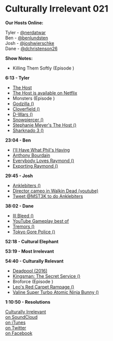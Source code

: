 # Culturally Irrelevant 021

**Our Hosts Online:**

Tyler - [@nerdatwar]  
Ben - [@benlundsten]  
Josh - [@joshwierschke]  
Dane - [@dchristenson26]  

**Show Notes:**    

 - Killing Them Softly (Episode )

**6:13 - Tyler**  

 - [The Host](X)   
 - [The Host is available on Netflix](X)   
 - Monsters (Episode )   
 - [Godzilla ()](X)   
 - [Cloverfield ()](X)   
 - [D-Wars ()](X)   
 - [Snowpiercer ()](X)   
 - [Stephanie Meyer's The Host ()](X)   
 - [Sharknado 3 ()](X)   

**23:04 - Ben**   

 - [I'll Have What Phil's Having](X)   
 - [Anthony Bourdain](X)   
 - [Everybody Loves Raymond ()](X)   
 - [Exporting Raymond ()](X)   

**29:45 - Josh**   

 - [Anklebiters ()](X)   
 - [Director cameo in Walkin Dead (youtube)](X)   
 - [Tweet @MST3K to do Anklebiters](X)

**38:02 - Dane**   

 - [Ill Bleed ()](X)   
 - [YouTube Gameplay best of](X)   
 - [Tremors ()](X)   
 - [Tokyo Gore Police ()](X)   

**52:18 - Cultural Elephant**   

**53:19 - Most Irrelevant**   

**54:40 - Culturally Relevant**   

 - [Deadpool (2016)](X)   
 - [Kingsman: The Secret Service ()](X)   
 - Broforce (Episode )   
 - [Leo's Red Carpet Rampage ()](X)   
 - [Valine Super Turbo Atomic Ninja Bunny ()](X)   

**1:10:50 - Resolutions**   


[Culturally Irrelevant](http://www.culturallyirrelevant.com/)  
[on SoundCloud](https://soundcloud.com/culturally-irrelevant)  
[on iTunes](https://itun.es/i6Lj4FQ)  
[on Twitter](https://twitter.com/cirrelevantpod)  
[on Facebook](https://www.facebook.com/culturallyirrelevant)  

[@nerdatwar]: http://twitter.com/nerdatwar  
[@benlundsten]: http://twitter.com/benlundsten  
[@joshwierschke]: http://twitter.com/joshwierschke  
[@dchristenson26]: https://twitter.com/dchristenson26  
